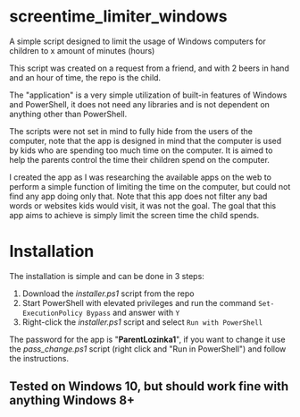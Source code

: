 # screentime_limiter_windows
A simple script designed to limit the usage of Windows computers for children to x amount of minutes (hours)

This script was created on a request from a friend, and with 2 beers in hand and an hour of time, the repo is the child.

The "application" is a very simple utilization of built-in features of Windows and PowerShell, it does not need any libraries and is not dependent on anything other than PowerShell.

The scripts were not set in mind to fully hide from the users of the computer, note that the app is designed in mind that the computer is used by kids who are spending too much time on the computer. It is aimed to help the parents control the time their children spend on the computer.

I created the app as I was researching the available apps on the web to perform a simple function of limiting the time on the computer, but could not find any app doing only that. Note that this app does not filter any bad words or websites kids would visit, it was not the goal. The goal that this app aims to achieve is simply limit the screen time the child spends.

# Installation

The installation is simple and can be done in 3 steps:
1. Download the *installer.ps1* script from the repo
2. Start PowerShell with elevated privileges and run the command `Set-ExecutionPolicy Bypass` and answer with `Y`
3. Right-click the *installer.ps1* script and select `Run with PowerShell`

The password for the app is "**ParentLozinka1**", if you want to change it use the *pass_change.ps1* script (right click and "Run in PowerShell") and follow the instructions.

## Tested on Windows 10, but should work fine with anything Windows 8+
